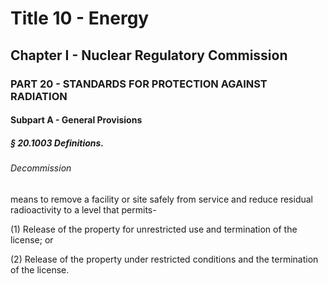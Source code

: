 
# Title 10 - Energy
## Chapter I - Nuclear Regulatory Commission
### PART 20 - STANDARDS FOR PROTECTION AGAINST RADIATION
#### Subpart A - General Provisions
##### § 20.1003 Definitions.
###### Decommission

means to remove a facility or site safely from service and reduce residual radioactivity to a level that permits-

(1) Release of the property for unrestricted use and termination of the license; or

(2) Release of the property under restricted conditions and the termination of the license.
